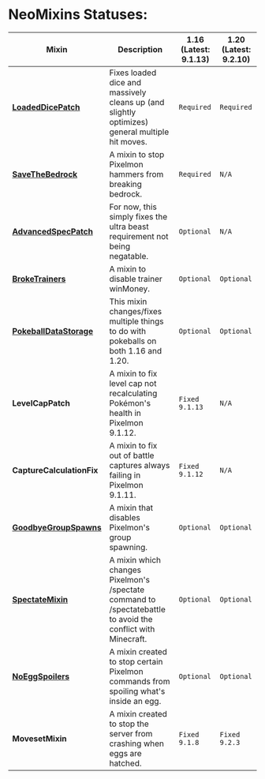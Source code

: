 # NeoMixins Statuses:

| **Mixin**                                                                                                    | **Description** | **1.16 (Latest: 9.1.13)** | **1.20 (Latest: 9.2.10)** | 
|--------------------------------------------------------------------------------------------------------------|-|-|-|
| [**LoadedDicePatch**](<https://github.com/Neovitalism/NeoMixins/releases/tag/LoadedDicePatch-1.0.2>)         | Fixes loaded dice and massively cleans up (and slightly optimizes) general multiple hit moves. | `Required` | `Required` |
| [**SaveTheBedrock**](<https://github.com/Neovitalism/NeoMixins/releases/tag/SaveTheBedrock-1.0.1>)           | A mixin to stop Pixelmon hammers from breaking bedrock. | `Required` | `N/A` |
| [**AdvancedSpecPatch**](<https://github.com/Neovitalism/NeoMixins/releases/tag/AdvancedSpecPatch-1.0.0>)     | For now, this simply fixes the ultra beast requirement not being negatable. | `Optional` | `N/A` |
| [**BrokeTrainers**](<https://github.com/Neovitalism/NeoMixins/releases/tag/BrokeTrainers-1.0.0>)             | A mixin to disable trainer winMoney. | `Optional` | `Optional` |
| [**PokeballDataStorage**](<https://github.com/Neovitalism/NeoMixins/releases/tag/PokeballDataStorage-1.0.0>) | This mixin changes/fixes multiple things to do with pokeballs on both 1.16 and 1.20. | `Optional` | `Optional` |
| **LevelCapPatch**                                                                                            | A mixin to fix level cap not recalculating Pokémon's health in Pixelmon 9.1.12. | `Fixed 9.1.13` | `N/A` |
| **CaptureCalculationFix**                                                                                    | A mixin to fix out of battle captures always failing in Pixelmon 9.1.11. | `Fixed 9.1.12` | `N/A` |
| [**GoodbyeGroupSpawns**](<https://github.com/Neovitalism/NeoMixins/releases/tag/GoodbyeGroupSpawns-1.0.2>)   | A mixin that disables Pixelmon's group spawning. | `Optional` | `Optional` |
| [**SpectateMixin**](<https://github.com/Neovitalism/NeoMixins/releases/tag/SpectateMixin-1.0.2>)             | A mixin which changes Pixelmon's /spectate command to /spectatebattle to avoid the conflict with Minecraft. | `Optional` | `Optional` |
| [**NoEggSpoilers**](<https://github.com/Neovitalism/NeoMixins/releases/tag/NoEggSpoilers-1.0.1>)             | A mixin created to stop certain Pixelmon commands from spoiling what's inside an egg. | `Optional` | `Optional` |
| **MovesetMixin**                                                                                             | A mixin created to stop the server from crashing when eggs are hatched. | `Fixed 9.1.8` | `Fixed 9.2.3` |
